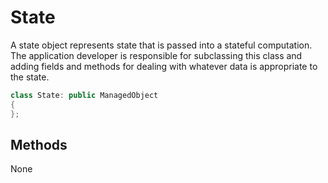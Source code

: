# State

A state object represents state that is passed into a stateful
computation. The application developer is responsible for subclassing
this class and adding fields and methods for dealing with whatever
data is appropriate to the state.

```c++
class State: public ManagedObject
{
};
```

## Methods

None
